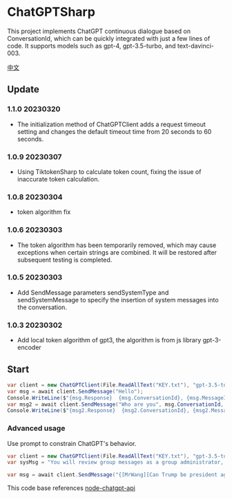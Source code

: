 # ChatGPTSharp

This project implements ChatGPT continuous dialogue based on ConversationId, which can be quickly integrated with just a few lines of code. It supports models such as gpt-4, gpt-3.5-turbo, and text-davinci-003.


[中文](README_CN.md)

## Update

### 1.1.0 20230320
* The initialization method of ChatGPTClient adds a request timeout setting and changes the default timeout time from 20 seconds to 60 seconds.

### 1.0.9 20230307
* Using TiktokenSharp to calculate token count, fixing the issue of inaccurate token calculation.

### 1.0.8 20230304
* token algorithm fix

### 1.0.6 20230303
* The token algorithm has been temporarily removed, which may cause exceptions when certain strings are combined. It will be restored after subsequent testing is completed.

### 1.0.5 20230303
* Add SendMessage parameters sendSystemType and sendSystemMessage to specify the insertion of system messages into the conversation.

### 1.0.3 20230302
* Add local token algorithm of gpt3, the algorithm is from js library gpt-3-encoder

## Start

```csharp
var client = new ChatGPTClient(File.ReadAllText("KEY.txt"), "gpt-3.5-turbo");
var msg = await client.SendMessage("Hello");
Console.WriteLine($"{msg.Response}  {msg.ConversationId}, {msg.MessageId}");
var msg2 = await client.SendMessage("Who are you", msg.ConversationId, msg.MessageId);
Console.WriteLine($"{msg2.Response}  {msg2.ConversationId}, {msg2.MessageId}");
```

### Advanced usage
Use prompt to constrain ChatGPT's behavior.
```csharp
var client = new ChatGPTClient(File.ReadAllText("KEY.txt"), "gpt-3.5-turbo");
var sysMsg = "You will review group messages as a group administrator, and I will inform you in the format of {[who][said what]} to reply with a number from 0 to 10 to indicate the severity of political content in their speech, such as "0". No need to reply with any other unnecessary content, such as no political content or inability to understand the defense. Please note that group members may be cunning and use pinyin, initials, homophones, abbreviations, etc., to describe things to avoid scrutiny.";

var msg = await client.SendMessage("{[MrWang][Can Trump be president again?]}", sendSystemType: Model.SendSystemType.Custom, sendSystemMessage: sysMsg);
```

This code base references [node-chatgpt-api](https://github.com/waylaidwanderer/node-chatgpt-api)
